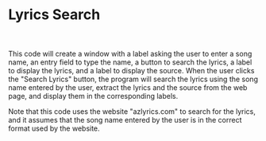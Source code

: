 # Lyrics Search 
<br/><br/>
This code will create a window with a label asking the user to enter a song name, an entry field to type the name, a button to search the lyrics, a label to display the lyrics, and a label to display the source. When the user clicks the "Search Lyrics" button, the program will search the lyrics using the song name entered by the user, extract the lyrics and the source from the web page, and display them in the corresponding labels.

Note that this code uses the website "azlyrics.com" to search for the lyrics, and it assumes that the song name entered by the user is in the correct format used by the website.
